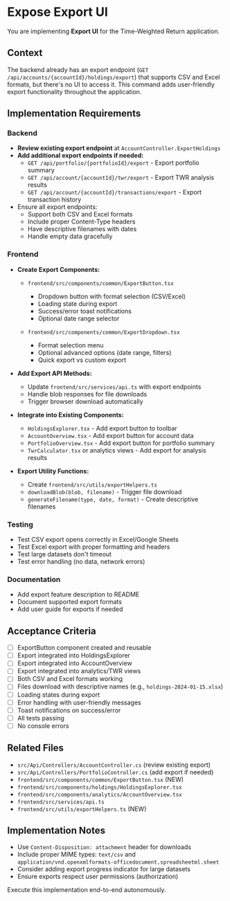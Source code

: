 # Expose Export UI

You are implementing **Export UI** for the Time-Weighted Return application.

## Context
The backend already has an export endpoint (`GET /api/accounts/{accountId}/holdings/export`) that supports CSV and Excel formats, but there's no UI to access it. This command adds user-friendly export functionality throughout the application.

## Implementation Requirements

### Backend
- **Review existing export endpoint** at `AccountController.ExportHoldings`
- **Add additional export endpoints if needed:**
  - `GET /api/portfolio/{portfolioId}/export` - Export portfolio summary
  - `GET /api/account/{accountId}/twr/export` - Export TWR analysis results
  - `GET /api/account/{accountId}/transactions/export` - Export transaction history
- Ensure all export endpoints:
  - Support both CSV and Excel formats
  - Include proper Content-Type headers
  - Have descriptive filenames with dates
  - Handle empty data gracefully

### Frontend
- **Create Export Components:**
  - `frontend/src/components/common/ExportButton.tsx`
    - Dropdown button with format selection (CSV/Excel)
    - Loading state during export
    - Success/error toast notifications
    - Optional date range selector

  - `frontend/src/components/common/ExportDropdown.tsx`
    - Format selection menu
    - Optional advanced options (date range, filters)
    - Quick export vs custom export

- **Add Export API Methods:**
  - Update `frontend/src/services/api.ts` with export endpoints
  - Handle blob responses for file downloads
  - Trigger browser download automatically

- **Integrate into Existing Components:**
  - `HoldingsExplorer.tsx` - Add export button to toolbar
  - `AccountOverview.tsx` - Add export button for account data
  - `PortfolioOverview.tsx` - Add export button for portfolio summary
  - `TwrCalculator.tsx` or analytics views - Add export for analysis results

- **Export Utility Functions:**
  - Create `frontend/src/utils/exportHelpers.ts`
  - `downloadBlob(blob, filename)` - Trigger file download
  - `generateFilename(type, date, format)` - Create descriptive filenames

### Testing
- Test CSV export opens correctly in Excel/Google Sheets
- Test Excel export with proper formatting and headers
- Test large datasets don't timeout
- Test error handling (no data, network errors)

### Documentation
- Add export feature description to README
- Document supported export formats
- Add user guide for exports if needed

## Acceptance Criteria
- [ ] ExportButton component created and reusable
- [ ] Export integrated into HoldingsExplorer
- [ ] Export integrated into AccountOverview
- [ ] Export integrated into analytics/TWR views
- [ ] Both CSV and Excel formats working
- [ ] Files download with descriptive names (e.g., `holdings-2024-01-15.xlsx`)
- [ ] Loading states during export
- [ ] Error handling with user-friendly messages
- [ ] Toast notifications on success/error
- [ ] All tests passing
- [ ] No console errors

## Related Files
- `src/Api/Controllers/AccountController.cs` (review existing export)
- `src/Api/Controllers/PortfolioController.cs` (add export if needed)
- `frontend/src/components/common/ExportButton.tsx` (NEW)
- `frontend/src/components/holdings/HoldingsExplorer.tsx`
- `frontend/src/components/analytics/AccountOverview.tsx`
- `frontend/src/services/api.ts`
- `frontend/src/utils/exportHelpers.ts` (NEW)

## Implementation Notes
- Use `Content-Disposition: attachment` header for downloads
- Include proper MIME types: `text/csv` and `application/vnd.openxmlformats-officedocument.spreadsheetml.sheet`
- Consider adding export progress indicator for large datasets
- Ensure exports respect user permissions (authorization)

Execute this implementation end-to-end autonomously.
